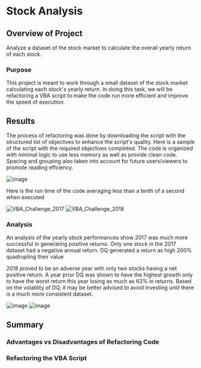 # Stock Analysis

## Overview of Project
Analyze a dataset of the stock market to calculate the overall yearly return of each stock.

### Purpose
This project is meant to work through a small dataset of the stock market calculating each stock's yearly return. In doing this task, we will be refactoring a VBA script to make the code run more efficient and improve the speed of execution.


## Results
The process of refactoring was done by downloading the script with the structured list of objectives to enhance the script's quality. Here is a sample of the script with the required objectives completed. The code is organized with minimal logic to use less memory as well as provide clean code. Spacing and grouping also taken into account for future users/viewers to promote reading effciency.

![image](https://user-images.githubusercontent.com/86776606/175753839-8d8fbd3c-cc8b-48fe-8d67-c4103e5d6acf.png)

Here is the run time of the code averaging less than a tenth of a second when executed

![VBA_Challenge_2017](https://user-images.githubusercontent.com/86776606/175755083-81b36819-5129-45dd-8935-3b4ab5517cfb.png)
![VBA_Challenge_2018](https://user-images.githubusercontent.com/86776606/175755131-fe3d64d1-dea8-4ba0-8794-bd7f48e7411e.png)

### Analysis
An analysis of the yearly stock performances show 2017 was much more successful in generating positive returns. Only one stock in the 2017 dataset had a negative annual return. DQ generated a return as high 200% quadrupling their value

2018 proved to be an adverse year with only two stocks having a net positive return. A year prior DQ was shown to have the highest growth only to have the worst return this year losing as much as 63% in returns. Based on the volatility of DQ, it may be better advised to avoid investing until there is a much more consistent dataset.

![image](https://user-images.githubusercontent.com/86776606/175755158-b5541904-1ad5-4ac1-a1e8-a02e5d014528.png)
![image](https://user-images.githubusercontent.com/86776606/175755179-73b13ff9-66e9-4301-9d54-3fbb0735e67e.png)



## Summary

### Advantages vs Disadvantages of Refactoring Code

### Refactoring the VBA Script
